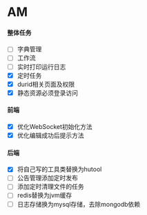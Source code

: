 # AM
#### 整体任务
- [ ] 字典管理
- [ ] 工作流
- [ ] 实时打印运行日志
- [x] 定时任务
- [x] durid相关页面及权限
- [x] 静态资源必须登录访问
#### 前端
- [x] 优化WebSocket初始化方法
- [x] 优化编辑成功后提示方法
#### 后端
- [x] 将自己写的工具类替换为hutool
- [ ] 公告管理添加定时发布
- [ ] 添加定时清理文件的任务
- [ ] redis替换为jvm缓存
- [ ] 日志存储换为mysql存储，去除mongodb依赖
